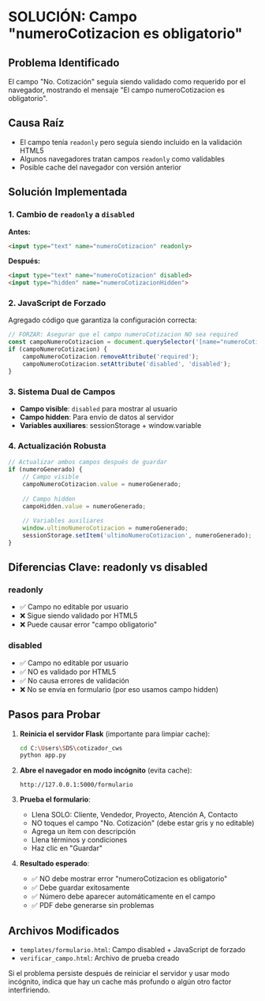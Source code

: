 # SOLUCIÓN: Campo "numeroCotizacion es obligatorio"

## Problema Identificado
El campo "No. Cotización" seguía siendo validado como requerido por el navegador, mostrando el mensaje "El campo numeroCotizacion es obligatorio".

## Causa Raíz
- El campo tenía `readonly` pero seguía siendo incluido en la validación HTML5
- Algunos navegadores tratan campos `readonly` como validables
- Posible cache del navegador con versión anterior

## Solución Implementada

### 1. Cambio de `readonly` a `disabled`
**Antes:**
```html
<input type="text" name="numeroCotizacion" readonly>
```

**Después:**
```html
<input type="text" name="numeroCotizacion" disabled>
<input type="hidden" name="numeroCotizacionHidden">
```

### 2. JavaScript de Forzado
Agregado código que garantiza la configuración correcta:
```javascript
// FORZAR: Asegurar que el campo numeroCotizacion NO sea required
const campoNumeroCotizacion = document.querySelector('[name="numeroCotizacion"]');
if (campoNumeroCotizacion) {
    campoNumeroCotizacion.removeAttribute('required');
    campoNumeroCotizacion.setAttribute('disabled', 'disabled');
}
```

### 3. Sistema Dual de Campos
- **Campo visible**: `disabled` para mostrar al usuario
- **Campo hidden**: Para envío de datos al servidor
- **Variables auxiliares**: sessionStorage + window.variable

### 4. Actualización Robusta
```javascript
// Actualizar ambos campos después de guardar
if (numeroGenerado) {
    // Campo visible
    campoNumeroCotizacion.value = numeroGenerado;
    
    // Campo hidden
    campoHidden.value = numeroGenerado;
    
    // Variables auxiliares
    window.ultimoNumeroCotizacion = numeroGenerado;
    sessionStorage.setItem('ultimoNumeroCotizacion', numeroGenerado);
}
```

## Diferencias Clave: readonly vs disabled

### readonly
- ✅ Campo no editable por usuario
- ❌ Sigue siendo validado por HTML5
- ❌ Puede causar error "campo obligatorio"

### disabled  
- ✅ Campo no editable por usuario
- ✅ NO es validado por HTML5
- ✅ No causa errores de validación
- ❌ No se envía en formulario (por eso usamos campo hidden)

## Pasos para Probar

1. **Reinicia el servidor Flask** (importante para limpiar cache):
   ```bash
   cd C:\Users\SDS\cotizador_cws
   python app.py
   ```

2. **Abre el navegador en modo incógnito** (evita cache):
   ```
   http://127.0.0.1:5000/formulario
   ```

3. **Prueba el formulario**:
   - Llena SOLO: Cliente, Vendedor, Proyecto, Atención A, Contacto
   - NO toques el campo "No. Cotización" (debe estar gris y no editable)
   - Agrega un item con descripción
   - Llena términos y condiciones
   - Haz clic en "Guardar"

4. **Resultado esperado**:
   - ✅ NO debe mostrar error "numeroCotizacion es obligatorio"
   - ✅ Debe guardar exitosamente
   - ✅ Número debe aparecer automáticamente en el campo
   - ✅ PDF debe generarse sin problemas

## Archivos Modificados
- `templates/formulario.html`: Campo disabled + JavaScript de forzado
- `verificar_campo.html`: Archivo de prueba creado

Si el problema persiste después de reiniciar el servidor y usar modo incógnito, indica que hay un cache más profundo o algún otro factor interfiriendo.